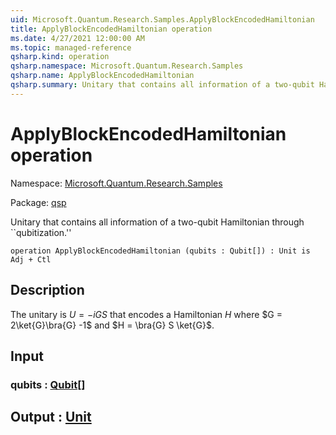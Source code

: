 ```yaml
---
uid: Microsoft.Quantum.Research.Samples.ApplyBlockEncodedHamiltonian
title: ApplyBlockEncodedHamiltonian operation
ms.date: 4/27/2021 12:00:00 AM
ms.topic: managed-reference
qsharp.kind: operation
qsharp.namespace: Microsoft.Quantum.Research.Samples
qsharp.name: ApplyBlockEncodedHamiltonian
qsharp.summary: Unitary that contains all information of a two-qubit Hamiltonian through ``qubitization.''
---
```


# ApplyBlockEncodedHamiltonian operation

Namespace: [Microsoft.Quantum.Research.Samples](xref:Microsoft.Quantum.Research.Samples)

Package: [qsp](https://nuget.org/packages/qsp)


Unitary that contains all information of a two-qubit Hamiltonian through ``qubitization.''

```qsharp
operation ApplyBlockEncodedHamiltonian (qubits : Qubit[]) : Unit is Adj + Ctl
```


## Description

The unitary is $U = -i G S$ that encodes a Hamiltonian $H$ where $G = 2\ket{G}\bra{G} -1$ and $H = \bra{G} S \ket{G}$.

## Input

### qubits : [Qubit](xref:microsoft.quantum.qsharp.valueliterals#qubit-literals)[]





## Output : [Unit](xref:microsoft.quantum.qsharp.valueliterals#unit-literal)

